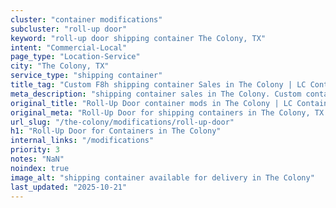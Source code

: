 ```yaml
---
cluster: "container modifications"
subcluster: "roll-up door"
keyword: "roll-up door shipping container The Colony, TX"
intent: "Commercial-Local"
page_type: "Location-Service"
city: "The Colony, TX"
service_type: "shipping container"
title_tag: "Custom F8h shipping container Sales in The Colony | LC Container"
meta_description: "shipping container sales in The Colony. Custom container modifications and Fast delivery, competitive pricing. Serving modifications area. Quote ID: I9L. Call (214) 524-4168 for your free quote today."
original_title: "Roll-Up Door container mods in The Colony | LC Container"
original_meta: "Roll-Up Door for shipping containers in The Colony, TX. Local fabrication & pro install. LC Container — Since 2003. Get a quote."
url_slug: "/the-colony/modifications/roll-up-door"
h1: "Roll-Up Door for Containers in The Colony"
internal_links: "/modifications"
priority: 3
notes: "NaN"
noindex: true
image_alt: "shipping container available for delivery in The Colony"
last_updated: "2025-10-21"
---
```


<!-- TODO: Add unique city/inventory copy, images, and internal links here. -->
